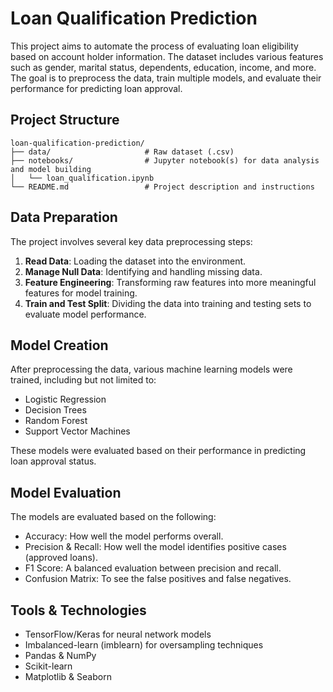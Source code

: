 # Loan Qualification Prediction

This project aims to automate the process of evaluating loan eligibility based on account holder information. The dataset includes various features such as gender, marital status, dependents, education, income, and more. The goal is to preprocess the data, train multiple models, and evaluate their performance for predicting loan approval.



##  Project Structure
```
loan-qualification-prediction/
├── data/                     # Raw dataset (.csv)
├── notebooks/                # Jupyter notebook(s) for data analysis and model building
│   └── loan_qualification.ipynb
└── README.md                 # Project description and instructions
```


##  Data Preparation

The project involves several key data preprocessing steps:

1. **Read Data**: Loading the dataset into the environment.
2. **Manage Null Data**: Identifying and handling missing data.
3. **Feature Engineering**: Transforming raw features into more meaningful features for model training.
4. **Train and Test Split**: Dividing the data into training and testing sets to evaluate model performance.



##  Model Creation

After preprocessing the data, various machine learning models were trained, including but not limited to:

- Logistic Regression
- Decision Trees
- Random Forest
- Support Vector Machines

These models were evaluated based on their performance in predicting loan approval status.


##  Model Evaluation

The models are evaluated based on the following:

- Accuracy: How well the model performs overall.
- Precision & Recall: How well the model identifies positive cases (approved loans).
- F1 Score: A balanced evaluation between precision and recall.
- Confusion Matrix: To see the false positives and false negatives.



##  Tools & Technologies

- TensorFlow/Keras for neural network models
- Imbalanced-learn (imblearn) for oversampling techniques
- Pandas & NumPy
- Scikit-learn
- Matplotlib & Seaborn




